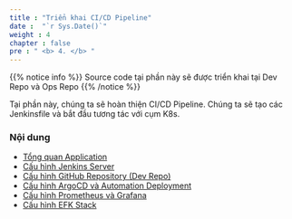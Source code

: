 ```yaml
---
title : "Triển khai CI/CD Pipeline"
date :  "`r Sys.Date()`" 
weight : 4 
chapter : false
pre : " <b> 4. </b> "
---
```


{{% notice info %}}
Source code tại phần này sẽ được triển khai tại Dev Repo và Ops Repo
{{% /notice %}}

Tại phần này, chúng ta sẽ hoàn thiện CI/CD Pipeline. Chúng ta sẽ tạo các Jenkinsfile và bắt đầu tương tác với cụm K8s.

### Nội dung

- [Tổng quan Application](3.1-connect-bastion/) 
- [Cấu hình Jenkins Server](3.2-scaling-check/) 
- [Cấu hình GitHub Repository (Dev Repo)](3.2-scaling-check/) 
- [Cấu hình ArgoCD và Automation Deployment](3.2-scaling-check/) 
- [Cấu hình Prometheus và Grafana](3.2-scaling-check/) 
- [Cấu hình EFK Stack](3.2-scaling-check/) 
